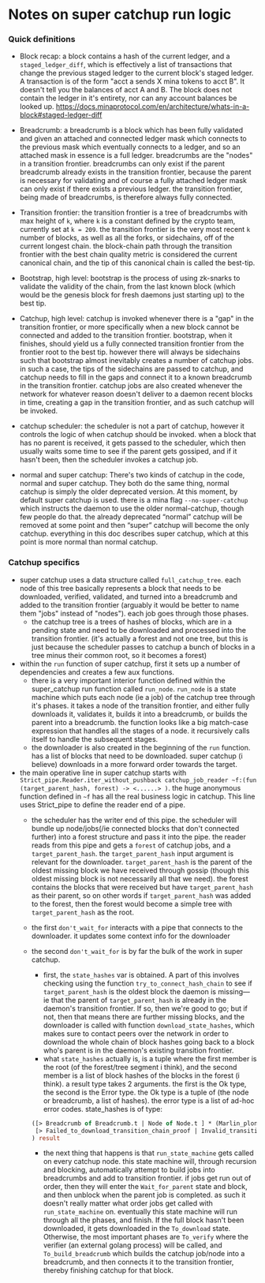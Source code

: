 # Notes on super catchup run logic

### Quick definitions

- Block recap: a block contains a hash of the current ledger, and a `staged_ledger_diff`, which is effectively a list of transactions that change the previous staged ledger to the current block's staged ledger. A transaction is of the form "acct a sends X mina tokens to acct B". It doesn't tell you the balances of acct A and B. The block does not contain the ledger in it's entirety, nor can any account balances be looked up.  https://docs.minaprotocol.com/en/architecture/whats-in-a-block#staged-ledger-diff

- Breadcrumb: a breadcrumb is a block which has been fully validated and given an attached and connected ledger mask which connects to the previous mask which eventually connects to a ledger, and so an attached mask in essence is a full ledger. breadcrumbs are the "nodes" in a transition frontier. breadcrumbs can only exist if the parent breadcrumb already exists in the transition frontier, because the parent is necessary for validating and of course a fully attached ledger mask can only exist if there exists a previous ledger.  the transition frontier, being made of breadcrumbs, is therefore always fully connected.

- Transition frontier: the transition frontier is a tree of breadcrumbs with max height of `k`, where `k` is a constant defined by the crypto team, currently set at `k = 209`.  the transition frontier is the very most recent `k` number of blocks, as well as all the forks, or sidechains, off of the current longest chain.  the block-chain path through the transition frontier with the best chain quality metric is considered the current canonical chain, and the tip of this canonical chain is called the best-tip.  

- Bootstrap, high level: bootstrap is the process of using zk-snarks to validate the validity of the chain, from the last known block (which would be the genesis block for fresh daemons just starting up) to the best tip.

- Catchup, high level: catchup is invoked whenever there is a "gap" in the transition frontier, or more specifically when a new block cannot be connected and added to the transition frontier. bootstrap, when it finishes, should yield us a fully connected transition frontier from the frontier root to the best tip. however there will always be sidechains such that bootstrap almost inevitably creates a number of catchup jobs.  in such a case, the tips of the sidechains are passed to catchup, and catchup needs to fill in the gaps and connect it to a known breadcrumb in the transition frontier.  catchup jobs are also created whenever the network for whatever reason doesn't deliver to a daemon recent blocks in time, creating a gap in the transition frontier, and as such catchup will be invoked.

- catchup scheduler: the scheduler is not a part of catchup, however it controls the logic of when catchup should be invoked. when a block that has no parent is received, it gets passed to the scheduler, which then usually waits some time to see if the parent gets gossiped, and if it hasn't been, then the scheduler invokes a catchup job. 

- normal and super catchup: There's two kinds of catchup in the code, normal and super catchup.  They both do the same thing, normal catchup is simply the older deprecated version.  At this moment, by default super catchup is used.  there is a mina flag `--no-super-catchup` which instructs the daemon to use the older normal-catchup, though few people do that.  the already deprecated “normal” catchup will be removed at some point and then “super” catchup will become the only catchup.  everything in this doc describes super catchup, which at this point is more normal than normal catchup.

### Catchup specifics

- super catchup uses a data structure called `full_catchup_tree`. each node of this tree basically represents a block that needs to be downloaded, verified, validated, and turned into a breadcrumb and added to the transition frontier (arguably it would be better to name them "jobs" instead of "nodes"). each job goes through those phases.
    - the catchup tree is a trees of hashes of blocks, which are in a pending state and need to be downloaded and processed into the transition frontier. (it's actually a forest and not one tree, but this is just because the scheduler passes to catchup a bunch of blocks in a tree minus their common root, so it becomes a forest)
- within the `run` function of super catchup, first it sets up a number of dependencies and creates a few aux functions.
    - there is a very important interior function defined within the super_catchup run function called `run_node`. `run_node` is a state machine which puts each node (ie a job) of the catchup tree through it's phases. it takes a node of the transition frontier, and either fully downloads it, validates it, builds it into a breadcrumb, or builds the parent into a breadcrumb. the function looks like a big match-case expression that handles all the stages of a node. it recursively calls itself to handle the subsequent stages.
    - the downloader is also created in the beginning of the `run` function. has a list of blocks that need to be downloaded. super catchup (i believe) downloads in a more forward order towards the target.
- the main operative line in super catchup starts with `Strict_pipe.Reader.iter_without_pushback catchup_job_reader ~f:(fun (target_parent_hash, forest) -> <......> )`. the huge anonymous function defined in `~f` has all the real business logic in catchup.  This line uses Strict_pipe to define the reader end of a pipe.
    - the scheduler has the writer end of this pipe. the scheduler will bundle up node/jobs(/ie connected blocks that don't connected further) into a forest structure and pass it into the pipe. the reader reads from this pipe and gets a `forest` of catchup jobs, and a `target_parent_hash`. the `target_parent_hash` input argument is relevant for the downloader.  `target_parent_hash` is the parent of the oldest missing block we have received through gossip (though this oldest missing block is not necessarily all that we need).  the forest contains the blocks that were received but have `target_parent_hash` as their parent, so on other words if `target_parent_hash` was added to the forest, then the forest would become a simple tree with `target_parent_hash` as the root.
    - the first `don't_wait_for` interacts with a pipe that connects to the downloader. it updates some context info for the downloader
    - the second `don't_wait_for` is by far the bulk of the work in super catchup.
        - first, the `state_hashes` var is obtained.  A part of this involves checking using the function `try_to_connect_hash_chain` to see if `target_parent_hash` is the oldest block the daemon is missing— ie that the parent of `target_parent_hash` is already in the daemon's transition frontier.  If so, then we're good to go; but if not, then that means there are further missing blocks, and the downloader is called with function `download_state_hashes`, which makes sure to contact peers over the network in order to download the whole chain of block hashes going back to a block who's parent is in the daemon's existing transition frontier.
        - what `state_hashes` actually is, is a tuple where the first member is the root (of the forest/tree segment i think), and the second member is a list of block hashes of the blocks in the forest (i think). a result type takes 2 arguments. the first is the Ok type, the second is the Error type.  the Ok type is a tuple of (the node or breadcrumb, a list of hashes).  the error type is a list of ad-hoc error codes.  state_hashes is of type:
        
        ```ocaml
        ([> Breadcrumb of Breadcrumb.t | Node of Node.t ] * (Marlin_plonk_bindings_pasta_fp.t list),
         [> Failed_to_download_transition_chain_proof | Invalid_transition_chain_proof | No_common_ancestor | Peer_moves_too_fast ] list
        ) result
        ```
        
        - the next thing that happens is that `run_state_machine` gets called on every catchup node.  this state machine will, through recursion and blocking, automatically attempt to build jobs into breadcrumbs and add to transition frontier.  if jobs get run out of order, then they will enter the `Wait_for_parent` state and block, and then unblock when the parent job is completed.  as such it doesn't really matter what order jobs get called with `run_state_machine` on.  eventually this state machine will run through all the phases, and finish.  If the full block hasn't been downloaded, it gets downloaded in the `To_download` state.  Otherwise, the most important phases are `To_verify` where the verifier (an external golang process) will be called, and `To_build_breadcrumb` which builds the catchup job/node into a breadcrumb, and then connects it to the transition frontier, thereby finishing catchup for that block.